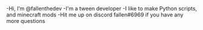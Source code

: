-Hi, I’m @fallenthedev
-I'm a tween developer 
-I like to make Python scripts, and minecraft mods
-Hit me up on discord fallen#6969 if you have any more questions

<!---
fallenthedev/fallenthedev is a ✨ special ✨ repository because its `README.md` (this file) appears on your GitHub profile.
You can click the Preview link to take a look at your changes.
--->
